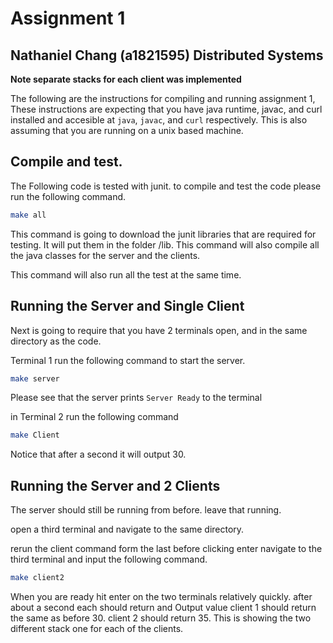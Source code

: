 # Assignment 1
## Nathaniel Chang (a1821595) Distributed Systems

**Note separate stacks for each client was implemented**

The following are the instructions for compiling and running assignment 1, These instructions are expecting that you have java runtime, javac, and curl installed and accesible at `java`, `javac`, and `curl` respectively. This is also assuming that you are running on a unix based machine.

## Compile and test.

The Following code is tested with junit. to compile and test the code please run the following command.

```Bash
make all
```

This command is going to download the junit libraries that are required for testing. It will put them in the folder /lib. This command will also compile all the java classes for the server and the clients.

This command will also run all the test at the same time.

## Running the Server and Single Client

Next is going to require that you have 2 terminals open, and in the same directory as the code.

Terminal 1 run the following command to start the server.
```Bash
make server
```
Please see that the server prints `Server Ready` to the terminal

in Terminal 2 run the following command
```Bash
make Client
```

Notice that after a second it will output 30.

## Running the Server and 2 Clients

The server should still be running from before. leave that running.

open a third terminal and navigate to the same directory.

rerun the client command form the last before clicking enter navigate to the third terminal and input the following command.

```Bash
make client2
```

When you are ready hit enter on the two terminals relatively quickly. after about a second each should return and Output value client 1 should return the same as before 30. client 2 should return 35. This is showing the two different stack one for each of the clients.
